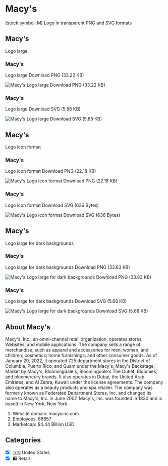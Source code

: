 # Macy's
 (stock symbol: M) Logo in transparent PNG and SVG formats

## Macy's
 Logo large

### Macy's
 Logo large Download PNG (33.22 KB)

![Macy's
 Logo large Download PNG (33.22 KB)](/img/orig/M_BIG-47aa74ad.png)

### Macy's
 Logo large Download SVG (5.88 KB)

![Macy's
 Logo large Download SVG (5.88 KB)](/img/orig/M_BIG-eb2a6f4c.svg)

## Macy's
 Logo icon format

### Macy's
 Logo icon format Download PNG (22.18 KB)

![Macy's
 Logo icon format Download PNG (22.18 KB)](/img/orig/M-d0e168db.png)

### Macy's
 Logo icon format Download SVG (636 Bytes)

![Macy's
 Logo icon format Download SVG (636 Bytes)](/img/orig/M-a9566c1b.svg)

## Macy's
 Logo large for dark backgrounds

### Macy's
 Logo large for dark backgrounds Download PNG (33.83 KB)

![Macy's
 Logo large for dark backgrounds Download PNG (33.83 KB)](/img/orig/M_BIG.D-53179334.png)

### Macy's
 Logo large for dark backgrounds Download SVG (5.68 KB)

![Macy's
 Logo large for dark backgrounds Download SVG (5.68 KB)](/img/orig/M_BIG.D-86c5accd.svg)

## About Macy's


Macy's, Inc., an omni-channel retail organization, operates stores, Websites, and mobile applications. The company sells a range of merchandise, such as apparel and accessories for men, women, and children; cosmetics; home furnishings; and other consumer goods. As of January 29, 2022, it operated 725 department stores in the District of Columbia, Puerto Rico, and Guam under the Macy's, Macy's Backstage, Market by Macy's, Bloomingdale's, Bloomingdale's The Outlet, Bloomies, and bluemercury brands. It also operates in Dubai, the United Arab Emirates, and Al Zahra, Kuwait under the license agreements. The company also operates as a beauty products and spa retailer. The company was formerly known as Federated Department Stores, Inc. and changed its name to Macy's, Inc. in June 2007. Macy's, Inc. was founded in 1830 and is based in New York, New York.

1. Website domain: macysinc.com
2. Employees: 88857
3. Marketcap: $4.44 Billion USD


## Categories
- [x] 🇺🇸 United States
- [x] 🛍️ Retail
